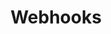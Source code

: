 ---
title: Webhooks
excerpt: >-
  These webhooks are used for event notifications and configuring target
  loyalty.
deprecated: false
hidden: true
metadata:
  title: ''
  description: ''
  robots: index
next:
  description: ''
---